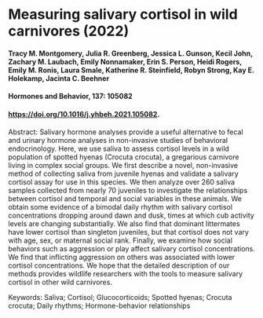 # Measuring salivary cortisol in wild carnivores (2022)
#### Tracy M. Montgomery, Julia R. Greenberg, Jessica L. Gunson, Kecil John, Zachary M. Laubach, Emily Nonnamaker, Erin S. Person, Heidi Rogers, Emily M. Ronis, Laura Smale, Katherine R. Steinfield, Robyn Strong, Kay E. Holekamp, Jacinta C. Beehner
#### Hormones and Behavior, 137: 105082
#### https://doi.org/10.1016/j.yhbeh.2021.105082.

Abstract: Salivary hormone analyses provide a useful alternative to fecal and urinary hormone analyses in non-invasive studies of behavioral endocrinology. Here, we use saliva to assess cortisol levels in a wild population of spotted hyenas (Crocuta crocuta), a gregarious carnivore living in complex social groups. We first describe a novel, non-invasive method of collecting saliva from juvenile hyenas and validate a salivary cortisol assay for use in this species. We then analyze over 260 saliva samples collected from nearly 70 juveniles to investigate the relationships between cortisol and temporal and social variables in these animals. We obtain some evidence of a bimodal daily rhythm with salivary cortisol concentrations dropping around dawn and dusk, times at which cub activity levels are changing substantially. We also find that dominant littermates have lower cortisol than singleton juveniles, but that cortisol does not vary with age, sex, or maternal social rank. Finally, we examine how social behaviors such as aggression or play affect salivary cortisol concentrations. We find that inflicting aggression on others was associated with lower cortisol concentrations. We hope that the detailed description of our methods provides wildlife researchers with the tools to measure salivary cortisol in other wild carnivores.

Keywords: Saliva; Cortisol; Glucocorticoids; Spotted hyenas; Crocuta crocuta; Daily rhythms; Hormone-behavior relationships

